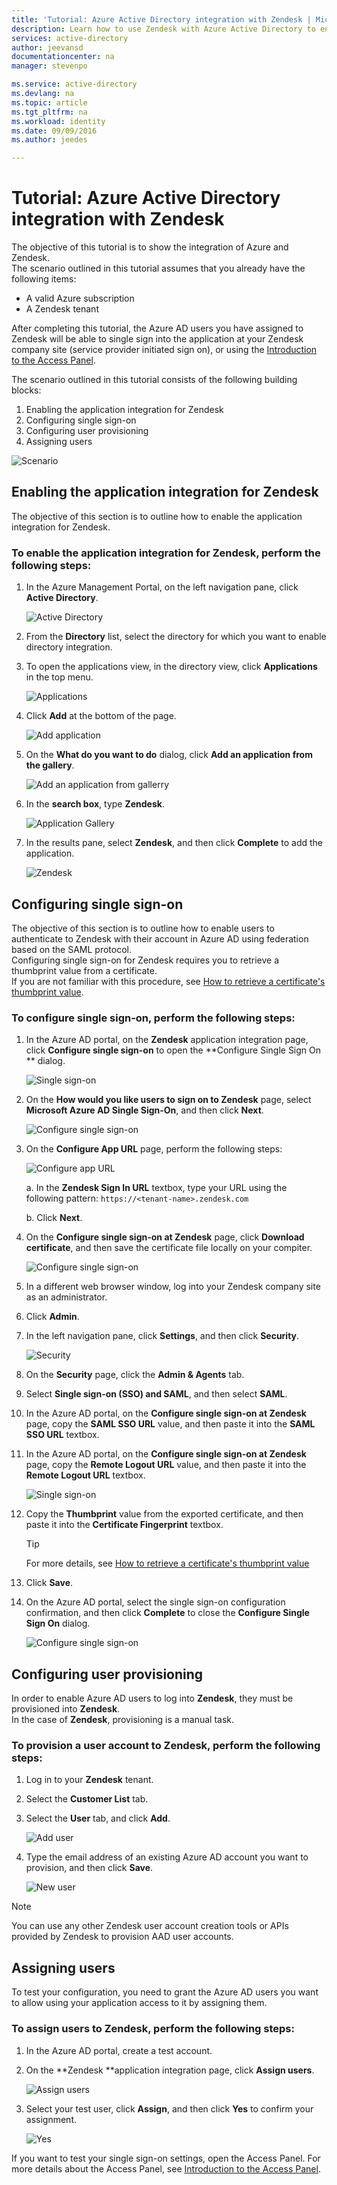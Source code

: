 ```yaml
---
title: 'Tutorial: Azure Active Directory integration with Zendesk | Microsoft Azure'
description: Learn how to use Zendesk with Azure Active Directory to enable single sign-on, automated provisioning, and more!.
services: active-directory
author: jeevansd
documentationcenter: na
manager: stevenpo

ms.service: active-directory
ms.devlang: na
ms.topic: article
ms.tgt_pltfrm: na
ms.workload: identity
ms.date: 09/09/2016
ms.author: jeedes

---
```

# Tutorial: Azure Active Directory integration with Zendesk
The objective of this tutorial is to show the integration of Azure and Zendesk.  
The scenario outlined in this tutorial assumes that you already have the following items:

* A valid Azure subscription
* A Zendesk tenant

After completing this tutorial, the Azure AD users you have assigned to Zendesk will be able to single sign into the application at your Zendesk company site (service provider initiated sign on), or using the [Introduction to the Access Panel](active-directory-saas-access-panel-introduction.md).

The scenario outlined in this tutorial consists of the following building blocks:

1. Enabling the application integration for Zendesk
2. Configuring single sign-on
3. Configuring user provisioning
4. Assigning users

![Scenario](./media/active-directory-saas-zendesk-tutorial/IC773083.png "Scenario")

## Enabling the application integration for Zendesk
The objective of this section is to outline how to enable the application integration for Zendesk.

### To enable the application integration for Zendesk, perform the following steps:
1. In the Azure Management Portal, on the left navigation pane, click **Active Directory**.
   
   ![Active Directory](./media/active-directory-saas-zendesk-tutorial/IC700993.png "Active Directory")
2. From the **Directory** list, select the directory for which you want to enable directory integration.
3. To open the applications view, in the directory view, click **Applications** in the top menu.
   
   ![Applications](./media/active-directory-saas-zendesk-tutorial/IC700994.png "Applications")
4. Click **Add** at the bottom of the page.
   
   ![Add application](./media/active-directory-saas-zendesk-tutorial/IC749321.png "Add application")
5. On the **What do you want to do** dialog, click **Add an application from the gallery**.
   
   ![Add an application from gallerry](./media/active-directory-saas-zendesk-tutorial/IC749322.png "Add an application from gallerry")
6. In the **search box**, type **Zendesk**.
   
   ![Application Gallery](./media/active-directory-saas-zendesk-tutorial/IC773084.png "Application Gallery")
7. In the results pane, select **Zendesk**, and then click **Complete** to add the application.
   
   ![Zendesk](./media/active-directory-saas-zendesk-tutorial/IC773085.png "Zendesk")

## Configuring single sign-on
The objective of this section is to outline how to enable users to authenticate to Zendesk with their account in Azure AD using federation based on the SAML protocol.  
Configuring single sign-on for Zendesk requires you to retrieve a thumbprint value from a certificate.  
If you are not familiar with this procedure, see [How to retrieve a certificate's thumbprint value](http://youtu.be/YKQF266SAxI).

### To configure single sign-on, perform the following steps:
1. In the Azure AD portal, on the **Zendesk** application integration page, click **Configure single sign-on** to open the **Configure Single Sign On ** dialog.
   
   ![Single sign-on](./media/active-directory-saas-zendesk-tutorial/IC773086.png "Single sign-on")
2. On the **How would you like users to sign on to Zendesk** page, select **Microsoft Azure AD Single Sign-On**, and then click **Next**.
   
   ![Configure single sign-on](./media/active-directory-saas-zendesk-tutorial/IC773087.png "Configure single sign-on")
3. On the **Configure App URL** page, perform the following steps:
   
   ![Configure app URL](./media/active-directory-saas-zendesk-tutorial/IC773088.png "Configure app URL")
   
   a. In the **Zendesk Sign In URL** textbox, type your URL using the following pattern: `https://<tenant-name>.zendesk.com`
   
   b. Click **Next**.
4. On the **Configure single sign-on at Zendesk** page, click **Download certificate**, and then save the certificate file locally on your compiter.
   
   ![Configure single sign-on](./media/active-directory-saas-zendesk-tutorial/IC777534.png "Configure single sign-on")
5. In a different web browser window, log into your Zendesk company site as an administrator.
6. Click **Admin**.
7. In the left navigation pane, click **Settings**, and then click **Security**.
   
   ![Security](./media/active-directory-saas-zendesk-tutorial/IC773089.png "Security")
8. On the **Security** page, click the **Admin & Agents** tab.
9. Select **Single sign-on (SSO) and SAML**, and then select **SAML**.
10. In the Azure AD portal, on the **Configure single sign-on at Zendesk** page, copy the **SAML SSO URL** value, and then paste it into the **SAML SSO URL** textbox.
11. In the Azure AD portal, on the **Configure single sign-on at Zendesk** page, copy the **Remote Logout URL** value, and then paste it into the **Remote Logout URL** textbox.
    
    ![Single sign-on](./media/active-directory-saas-zendesk-tutorial/IC773090.png "Single sign-on")
12. Copy the **Thumbprint** value from the exported certificate, and then paste it into the **Certificate Fingerprint** textbox.
    
    > [!TIP]
    > For more details, see [How to retrieve a certificate's thumbprint value](http://youtu.be/YKQF266SAxI)
    > 
    > 
13. Click **Save**.
14. On the Azure AD portal, select the single sign-on configuration confirmation, and then click **Complete** to close the **Configure Single Sign On** dialog.
    
    ![Configure single sign-on](./media/active-directory-saas-zendesk-tutorial/IC773093.png "Configure single sign-on")

## Configuring user provisioning
In order to enable Azure AD users to log into **Zendesk**, they must be provisioned into **Zendesk**.  
In the case of **Zendesk**, provisioning is a manual task.

### To provision a user account to Zendesk, perform the following steps:
1. Log in to your **Zendesk** tenant.
2. Select the **Customer List** tab.
3. Select the **User** tab, and click **Add**.
   
   ![Add user](./media/active-directory-saas-zendesk-tutorial/IC773632.png "Add user")
4. Type the email address of an existing Azure AD account you want to provision, and then click **Save**.
   
   ![New user](./media/active-directory-saas-zendesk-tutorial/IC773633.png "New user")

> [!NOTE]
> You can use any other Zendesk user account creation tools or APIs provided by Zendesk to provision AAD user accounts.
> 
> 

## Assigning users
To test your configuration, you need to grant the Azure AD users you want to allow using your application access to it by assigning them.

### To assign users to Zendesk, perform the following steps:
1. In the Azure AD portal, create a test account.
2. On the **Zendesk **application integration page, click **Assign users**.
   
   ![Assign users](./media/active-directory-saas-zendesk-tutorial/IC773094.png "Assign users")
3. Select your test user, click **Assign**, and then click **Yes** to confirm your assignment.
   
   ![Yes](./media/active-directory-saas-zendesk-tutorial/IC767830.png "Yes")

If you want to test your single sign-on settings, open the Access Panel. For more details about the Access Panel, see [Introduction to the Access Panel](active-directory-saas-access-panel-introduction.md).

